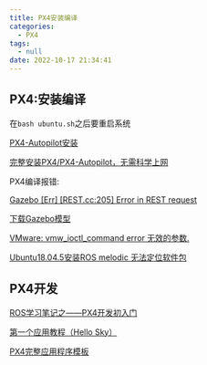 ```yaml
---
title: PX4安装编译
categories:
  - PX4
tags:
  - null
date: 2022-10-17 21:34:41
---
```


## PX4:安装编译

在`bash ubuntu.sh`之后要重启系统

[PX4-Autopilot安装](https://blog.csdn.net/Rae_chim/article/details/119392363)

[完整安装PX4/PX4-Autopilot，无需科学上网](https://blog.csdn.net/qq_49030008/article/details/121629539)

PX4编译报错:

[Gazebo [Err] [REST.cc:205] Error in REST request](https://blog.csdn.net/qq_43802597/article/details/97996255)

[下载Gazebo模型](https://blog.csdn.net/qq_40213457/article/details/81021562)

[VMware: vmw_ioctl_command error 无效的参数.](https://www.codeleading.com/article/14826128919/#:~:text=VMware%3A%20vmw_ioctl_command%20error%20%E6%97%A0%E6%95%88%E7%9A%84%E5%8F%82%E6%95%B0%20%E6%8A%80%E6%9C%AF%E6%A0%87%E7%AD%BE%EF%BC%9A%20linux%20ubuntu%20python,%E6%88%96%E8%80%85%20terminal%20%E7%9B%B4%E6%8E%A5%E8%BE%93%E5%85%A5%EF%BC%9Agazebo%E5%8D%B3%E5%8F%AF%EF%BC%9B%20%EF%BC%882%EF%BC%89%E6%8A%A5%E9%94%99%EF%BC%9Avmw_ioctl_command%20error%20%E6%97%A0%E6%95%88%E7%9A%84%E5%8F%82%E6%95%B0%20%E8%A7%A3%E5%86%B3%E6%96%B9%E6%B3%95%EF%BC%9A%E5%9C%A8~%2F.bashrc%E6%96%87%E4%BB%B6%E5%86%99%E5%85%A5export%20SVGA_VGPU10%3D0%EF%BC%8C%E5%8D%B3%EF%BC%9A)

[Ubuntu18.04.5安装ROS melodic 无法定位软件包](https://blog.csdn.net/xu19950525/article/details/108478884)



## PX4开发

[ROS学习笔记之——PX4开发初入门](https://blog.csdn.net/gwplovekimi/article/details/118569078)

[第一个应用教程（Hello Sky）](https://docs.px4.io/main/en/modules/hello_sky.html)

[PX4完整应用程序模板](https://docs.px4.io/main/en/modules/module_template.html)

